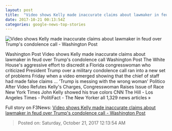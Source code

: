 ```yaml
---
layout: post
title:  "Video shows Kelly made inaccurate claims about lawmaker in feud over Trump's condolence call - Washington Post"
date: 2017-10-21 00:13:54Z
categories: google-news-top-stories
---
```


![Video shows Kelly made inaccurate claims about lawmaker in feud over Trump's condolence call - Washington Post](https://img.washingtonpost.com/rf/image_1484w/2010-2019/WashingtonPost/2017/10/21/National-Politics/Images/Botsford171019Trump21355.JPG?t=20170517)

Washington Post Video shows Kelly made inaccurate claims about lawmaker in feud over Trump's condolence call Washington Post The White House's aggressive effort to discredit a Florida congresswoman who criticized President Trump over a military condolence call ran into a new set of problems Friday when a video emerged showing that the chief of staff had made false claims ... 'Trump is messing with the wrong woman' Politico After Video Refutes Kelly's Charges, Congresswoman Raises Issue of Race New York Times John Kelly showed his true colors CNN The Hill - Los Angeles Times - PolitiFact - The New Yorker all 1,329 news articles »


Full story on F3News: [Video shows Kelly made inaccurate claims about lawmaker in feud over Trump's condolence call - Washington Post](http://www.f3nws.com/n/XSk4VB)

> Posted on: Saturday, October 21, 2017 12:13:54 AM
